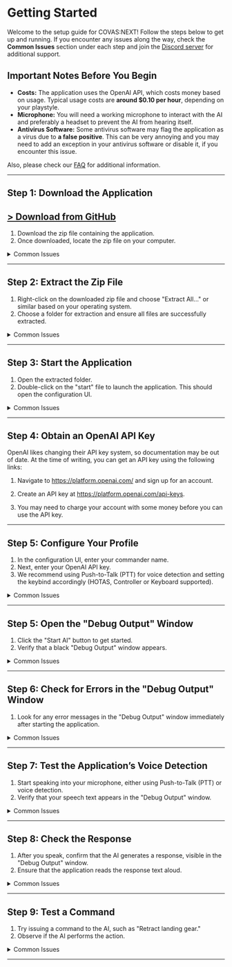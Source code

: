 # Getting Started

Welcome to the setup guide for COVAS:NEXT! Follow the steps below to get up and running. If you encounter any issues along the way, check the **Common Issues** section under each step and join the [Discord server](https://discord.gg/9c58jxVuAT) for additional support.

## Important Notes Before You Begin

- **Costs:** The application uses the OpenAI API, which costs money based on usage. Typical usage costs are **around $0.10 per hour**, depending on your playstyle. 
- **Microphone:** You will need a working microphone to interact with the AI and preferably a headset to prevent the AI from hearing itself.
- **Antivirus Software:** Some antivirus software may flag the application as a virus due to **a false positive**. This can be very annoying and you may need to add an exception in your antivirus software or disable it, if you encounter this issue.

Also, please check our [FAQ](./faq.md) for additional information.

---

## Step 1: Download the Application

## [> Download from GitHub](https://github.com/RatherRude/Elite-Dangerous-AI-Integration/releases/latest)

1. Download the zip file containing the application.
2. Once downloaded, locate the zip file on your computer.

<details markdown="1">
<summary>Common Issues</summary>

- **Problem:** A virus was detected during the download.

    **Solution:** Some antivirus software may flag the application as a virus due to a false positive. The application is safe to use.
    Try downloading it again. If the issue persists, you may need to add an exception in your antivirus software or disable it temporarily while downloading.

</details>

---

## Step 2: Extract the Zip File

1. Right-click on the downloaded zip file and choose "Extract All..." or similar based on your operating system.
2. Choose a folder for extraction and ensure all files are successfully extracted.

<details markdown="1">
<summary>Common Issues</summary>

- **Problem:** A virus was detected during extraction.
  
    **Solution:** Some antivirus software may detect the application as a virus. This is a false positive.  
    Add an exception for the application in your antivirus software or disable it temporarily while extracting.

</details>

---

## Step 3: Start the Application

1. Open the extracted folder.
2. Double-click on the "start" file to launch the application. This should open the configuration UI.

<details markdown="1">
<summary>Common Issues</summary>

- **Problem:** I don't know how to start the application.
  
  **Solution:** Open the extracted folder and double-click on the "start" file.

- **Problem:** A virus was detected.
  
  **Solution:** Add an exception for the application in your antivirus software or disable it temporarily.

- **Problem:** An error message about "chat.exe" or "chat.py" appears.

  **Solution:** Re-extract the zip file and add an exception in your antivirus software to prevent files from being quarantined.

- **Problem:** The window closes immediately.
  
  **Solution:** Contact support. This may be an application issue requiring developer intervention.

- **Problem:** An error message appears on startup.
  
  **Solution:** Contact support with details from the error message.

</details>

---

## Step 4: Obtain an OpenAI API Key

OpenAI likes changing their API key system, so documentation may be out of date. At the time of writing, you can get an API key using the following links:

1. Navigate to https://platform.openai.com/ and sign up for an account.

2. Create an API key at https://platform.openai.com/api-keys. 

3. You may need to charge your account with some money before you can use the API key.

---

## Step 5: Configure Your Profile

1. In the configuration UI, enter your commander name.
2. Next, enter your OpenAI API key.
3. We recommend using Push-to-Talk (PTT) for voice detection and setting the keybind accordingly (HOTAS, Controller or Keyboard supported).

<details markdown="1">
<summary>Common Issues</summary>

- **Problem:** I don’t know what to enter as the commander name.
  
  - **Solution:** Use any name you prefer. This is how the AI will address you in the game and relate events inside the game to you.

- **Problem:** I don’t know how to obtain an API key.
  
  - **Solution:** Visit [OpenAI API Keys](https://platform.openai.com/api-keys) to sign up and generate a key if you haven’t done so already. Note that you may need to add credits to your account to activate the API.

</details>

---

## Step 5: Open the "Debug Output" Window

1. Click the "Start AI" button to get started.
2. Verify that a black "Debug Output" window appears.

<details markdown="1">
<summary>Common Issues</summary>

- **Problem:** The application is unresponsive.
  
  **Solution:** Close the application and try again. If the issue persists, reach out to support for assistance.

</details>

---

## Step 6: Check for Errors in the "Debug Output" Window

1. Look for any error messages in the "Debug Output" window immediately after starting the application.

<details markdown="1">
<summary>Common Issues</summary>

- **Problem:** Errors related to "chat.exe" appear.
  
  **Solution:** Re-extract the zip file and ensure an antivirus exception is set to prevent file deletion.

</details>

---

## Step 7: Test the Application’s Voice Detection

1. Start speaking into your microphone, either using Push-to-Talk (PTT) or voice detection.
2. Verify that your speech text appears in the "Debug Output" window.

<details markdown="1">
<summary>Common Issues</summary>

- **Problem:** Nothing happens when you speak.
  
  **Solution:** Check your microphone settings and ensure it’s properly configured for the application.

</details>

---

## Step 8: Check the Response

1. After you speak, confirm that the AI generates a response, visible in the "Debug Output" window.
2. Ensure that the application reads the response text aloud.

<details markdown="1">
<summary>Common Issues</summary>

- **Problem:** The application doesn't generate or read out responses.
  
  **Solution:** Ensure your audio output is working correctly. If the issue persists, check for error messages and consult support if needed.

</details>

---

## Step 9: Test a Command

1. Try issuing a command to the AI, such as "Retract landing gear."
2. Observe if the AI performs the action.

<details markdown="1">
<summary>Common Issues</summary>

- **Problem:** The AI acknowledges the command but does not perform it.**
  
  **Solution:** Ensure that all keybindings are properly configured. See [Keybindings](./keybindings.md) for more information.

- **Problem:** The AI tells me to check the keybindings.
  
  **Solution:** Check the [Keybindings](./keybindings.md) documentation for more information.

</details>

---
